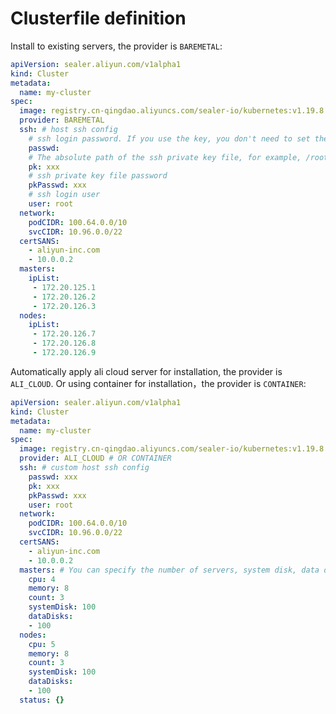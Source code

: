 # Clusterfile definition

Install to existing servers, the provider is `BAREMETAL`:

```yaml
apiVersion: sealer.aliyun.com/v1alpha1
kind: Cluster
metadata:
  name: my-cluster
spec:
  image: registry.cn-qingdao.aliyuncs.com/sealer-io/kubernetes:v1.19.8
  provider: BAREMETAL
  ssh: # host ssh config
    # ssh login password. If you use the key, you don't need to set the password
    passwd:
    # The absolute path of the ssh private key file, for example, /root/.ssh/id_rsa
    pk: xxx
    # ssh private key file password
    pkPasswd: xxx
    # ssh login user
    user: root
  network:
    podCIDR: 100.64.0.0/10
    svcCIDR: 10.96.0.0/22
  certSANS:
    - aliyun-inc.com
    - 10.0.0.2
  masters:
    ipList:
     - 172.20.125.1
     - 172.20.126.2
     - 172.20.126.3
  nodes:
    ipList:
     - 172.20.126.7
     - 172.20.126.8
     - 172.20.126.9
```

Automatically apply ali cloud server for installation, the provider is `ALI_CLOUD`. Or using container for installation，the provider is `CONTAINER`:

```yaml
apiVersion: sealer.aliyun.com/v1alpha1
kind: Cluster
metadata:
  name: my-cluster
spec:
  image: registry.cn-qingdao.aliyuncs.com/sealer-io/kubernetes:v1.19.8 # name of CloudImage
  provider: ALI_CLOUD # OR CONTAINER
  ssh: # custom host ssh config
    passwd: xxx
    pk: xxx
    pkPasswd: xxx
    user: root
  network:
    podCIDR: 100.64.0.0/10
    svcCIDR: 10.96.0.0/22
  certSANS:
    - aliyun-inc.com
    - 10.0.0.2
  masters: # You can specify the number of servers, system disk, data disk, cpu and memory size
    cpu: 4
    memory: 8
    count: 3
    systemDisk: 100
    dataDisks:
    - 100
  nodes:
    cpu: 5
    memory: 8
    count: 3
    systemDisk: 100
    dataDisks:
    - 100
  status: {}
```